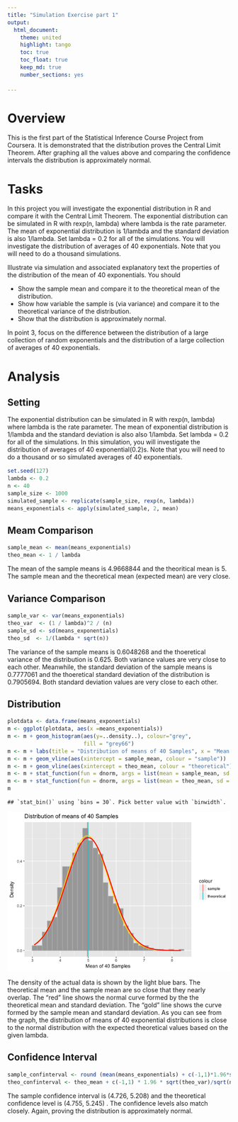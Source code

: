 ```yaml
---
title: "Simulation Exercise part 1"
output: 
  html_document:
    theme: united
    highlight: tango
    toc: true
    toc_float: true
    keep_md: true
    number_sections: yes
    
---
```




# Overview

This is the first part of the Statistical Inference Course Project from Coursera. It is demonstrated that the distribution proves the Central Limit Theorem. After graphing all the values above and comparing the confidence intervals the distribution is approximately normal.

# Tasks

In this project you will investigate the exponential distribution in R and compare it with the Central Limit Theorem. The exponential distribution can be simulated in R with rexp(n, lambda) where lambda is the rate parameter. The mean of exponential distribution is 1/lambda and the standard deviation is also 1/lambda. Set lambda = 0.2 for all of the simulations. You will investigate the distribution of averages of 40 exponentials. Note that you will need to do a thousand simulations.

Illustrate via simulation and associated explanatory text the properties of the distribution of the mean of 40 exponentials. You should
- Show the sample mean and compare it to the theoretical mean of the distribution.
- Show how variable the sample is (via variance) and compare it to the theoretical variance of the distribution.
- Show that the distribution is approximately normal.

In point 3, focus on the difference between the distribution of a large collection of random exponentials and the distribution of a large collection of averages of 40 exponentials.


# Analysis

## Setting

The exponential distribution can be simulated in R with rexp(n, lambda) where lambda is the rate parameter. The mean of exponential distribution is 1/lambda and the standard deviation is also also 1/lambda. Set lambda = 0.2 for all of the simulations. In this simulation, you will investigate the distribution of averages of 40 exponential(0.2)s. Note that you will need to do a thousand or so simulated averages of 40 exponentials.


```r
set.seed(127)
lambda <- 0.2
n <- 40
sample_size <- 1000
simulated_sample <- replicate(sample_size, rexp(n, lambda))
means_exponentials <- apply(simulated_sample, 2, mean)
```
## Meam Comparison


```r
sample_mean <- mean(means_exponentials)
theo_mean <- 1 / lambda
```

The mean of the sample means is 4.9668844 and the theoritical mean is 5. The sample mean and the theoretical mean (expected mean) are very close.

## Variance Comparison

```r
sample_var <- var(means_exponentials)
theo_var  <- (1 / lambda)^2 / (n) 
sample_sd <- sd(means_exponentials)
theo_sd  <- 1/(lambda * sqrt(n))
```

The variance of the sample means is 0.6048268 and the thoeretical variance of the distribution is 0.625. Both variance values are very close to each other. Meanwhile, the standard deviation of the sample means is 0.7777061 and the thoeretical standard deviation of the distribution is 0.7905694. Both standard deviation values are very close to each other.

## Distribution


```r
plotdata <- data.frame(means_exponentials)
m <- ggplot(plotdata, aes(x =means_exponentials))
m <- m + geom_histogram(aes(y=..density..), colour="grey",
                        fill = "grey66")
m <- m + labs(title = "Distribution of means of 40 Samples", x = "Mean of 40 Samples", y = "Density")
m <- m + geom_vline(aes(xintercept = sample_mean, colour = "sample"))
m <- m + geom_vline(aes(xintercept = theo_mean, colour = "theoretical"))
m <- m + stat_function(fun = dnorm, args = list(mean = sample_mean, sd = sample_sd), color = "gold1", size = 1.0)
m <- m + stat_function(fun = dnorm, args = list(mean = theo_mean, sd = theo_sd), colour = "red", size = 1.0)
m
```

```
## `stat_bin()` using `bins = 30`. Pick better value with `binwidth`.
```

![](main_files/figure-html/plotting-1.png)<!-- -->

The density of the actual data is shown by the light blue bars. The theoretical mean and the sample mean are so close that they nearly overlap. The “red” line shows the normal curve formed by the the theoretical mean and standard deviation. The “gold” line shows the curve formed by the sample mean and standard deviation. As you can see from the graph, the distribution of means of 40 exponential distributions is close to the normal distribution with the expected theoretical values based on the given lambda.

## Confidence Interval


```r
sample_confinterval <- round (mean(means_exponentials) + c(-1,1)*1.96*sd(means_exponentials)/sqrt(n),3)
theo_confinterval <- theo_mean + c(-1,1) * 1.96 * sqrt(theo_var)/sqrt(n)
```
The sample confidence interval is (4.726, 5.208) and the theoretical confidence level is (4.755, 5.245) . The confidence levels also match closely. Again, proving the distribution is approximately normal.
